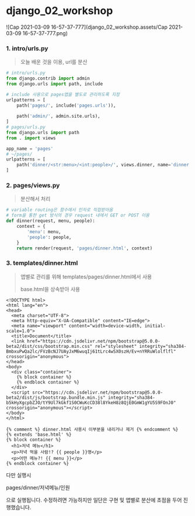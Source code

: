 # django_02_workshop



![Cap 2021-03-09 16-57-37-777](django_02_workshop.assets/Cap 2021-03-09 16-57-37-777.png)

### 1. intro/urls.py

> 오늘 배운 것을 이용, url를 분산

``` python
# intro/urls.py
from django.contrib import admin
from django.urls import path, include

# include 사용으로 pages앱을 별도로 관리하도록 지정
urlpatterns = [
    path('pages/', include('pages.urls')),
    
    path('admin/', admin.site.urls),
]
# pages/urls.py
from django.urls import path
from . import views

app_name = 'pages'
# ~/pages/
urlpatterns = [
    path('dinner/<str:menu>/<int:people>/', views.dinner, name='dinner'),
]
```





### 2. pages/views.py

> 분산해서 처리

``` python
# variable routing은 함수에서 인자로 직접받아옴
# form을 통한 get 방식의 경우 request 내에서 GET or POST 이용
def dinner(request, menu, people):
    context = {
        'menu': menu,
        'people': people,
    }
    return render(request, 'pages/dinner.html', context)

```





### 3. templates/dinner.html

> 앱별로 관리를 위해 templates/pages/dinner.html에서 사용
>
> base.html을 상속받아 사용

``` django
<!DOCTYPE html>
<html lang="en">
<head>
  <meta charset="UTF-8">
  <meta http-equiv="X-UA-Compatible" content="IE=edge">
  <meta name="viewport" content="width=device-width, initial-scale=1.0">
  <title>Document</title>
  <link href="https://cdn.jsdelivr.net/npm/bootstrap@5.0.0-beta2/dist/css/bootstrap.min.css" rel="stylesheet" integrity="sha384-BmbxuPwQa2lc/FVzBcNJ7UAyJxM6wuqIj61tLrc4wSX0szH/Ev+nYRRuWlolflfl" crossorigin="anonymous">
</head>
<body>
  <div class="container">
    {% block container %}
    {% endblock container %}
  </div>
  <script src="https://cdn.jsdelivr.net/npm/bootstrap@5.0.0-beta2/dist/js/bootstrap.bundle.min.js" integrity="sha384-b5kHyXgcpbZJO/tY9Ul7kGkf1S0CWuKcCD38l8YkeH8z8QjE0GmW1gYU5S9FOnJ0" crossorigin="anonymous"></script>
</body>
</html>

{% comment %} dinner.html 사용시 이부분을 내리거나 제거 {% endcomment %}
{% extends 'base.html' %}
{% block container %}
  <h1>저녁 메뉴</h1>
  <p>저녁 먹을 사람!? {{ people }}명</p>
  <p>어떤 메뉴?! {{ menu }}</p>
{% endblock container %}
```



다만 실행시 

pages/dinner/저녁메뉴/인원

으로 실행됩니다. 수정하려면 가능하지만 일단은 구현 및 앱별로 분산에 초점을 두어 진행했습니다.